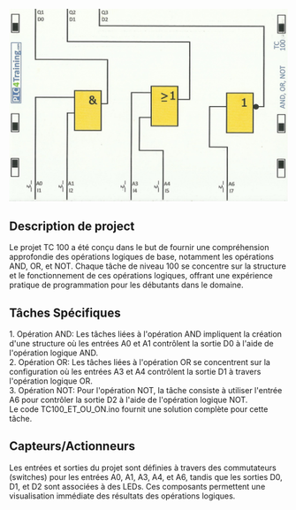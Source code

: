 <p align="center">
<img width="700" height="" src="https://github.com/DexterTaha/Controllino-PLC-Sample/blob/main/Training%20Card%20Picture/100.jpg">
</p>
<h2>Description de project</h2>
<p>
  Le projet TC 100 a été conçu dans le but de fournir une compréhension approfondie des opérations logiques de base, notamment les opérations AND, OR, et NOT. Chaque tâche de niveau 100 se concentre sur la structure et le fonctionnement de ces opérations logiques, offrant une expérience pratique de programmation pour les débutants dans le domaine.
</p>
<h2>Tâches Spécifiques</h2>
<p>
  1. Opération AND: Les tâches liées à l'opération AND impliquent la création d'une structure où les entrées A0 et A1 contrôlent la sortie D0 à l'aide de l'opération logique AND.<br>
  2. Opération OR: Les tâches liées à l'opération OR se concentrent sur la configuration où les entrées A3 et A4 contrôlent la sortie D1 à travers l'opération logique OR.<br>
  3. Opération NOT: Pour l'opération NOT, la tâche consiste à utiliser l'entrée A6 pour contrôler la sortie D2 à l'aide de l'opération logique NOT.<br>
  Le code TC100_ET_OU_ON.ino fournit une solution complète pour cette tâche.<br>
</p>
<h2>Capteurs/Actionneurs</h2>
<p>
  Les entrées et sorties du projet sont définies à travers des commutateurs (switches) pour les entrées A0, A1, A3, A4, et A6, tandis que les sorties D0, D1, et D2 sont associées à des LEDs. Ces composants permettent une visualisation immédiate des résultats des opérations logiques.
</p>
